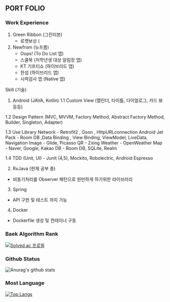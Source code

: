 ## PORT FOLIO

### Work Experience
1. Green Ribbon (그린리본)
      - 로켓보상      (
2. Newfrom (뉴프롬) 
      - Oops!       (To Do List 앱)
      - 스쿨북        (저학년생 대상 알림장 앱)
      - KT 기프티쇼   (하이브리드 앱)
      - 한섬         (하이브리드 앱)
      - 시력검사 앱    (Native 앱)
 

Skill (기술)
1. Android (JAVA, Kotlin) 
  1.1 Custom View (캘린더, 타이틀, 다이얼로그, 카드 뷰 등등)
  
  1.2 Design Pattern (MVC, MVVM, Factory Method, Abstract Factory Method, Builder, Singleton, Adapter)
  
  1.3 Use Library 
      Network          - Retrofit2 , Gson , HttpURLconnection 
      Android Jet Pack - Room DB ,Data Binding , View Binding, ViewModel, LiveData, Navigation 
      Image            - Glide, Picasso
      QR               - Zxing
      Weather          - OpenWeather
      Map              - Naver, Google, Kakao
      DB               - Room DB, SQLite, Realm
  
  1.4 TDD (Unit, UI)   - Junit (4,5), Mockito, Robolectric, Android Espresso

2. RxJava (현재 공부 중)
  -  비동기처리를 Observer 패턴으로 원만하게 하기위한 라이브러리

3. Spring 
  - API 구현 및 테스트 까지 가능

4. Docker
  - Dockerfile 생성 및 컨테이너 구동 



### Baek Algorithm Rank
[![Solved.ac
프로필](http://mazassumnida.wtf/api/v2/generate_badge?boj=tlsehdro2)](https://solved.ac/{tlsehdro2})

### Github Status
![Anurag's github stats](https://github-readme-stats.vercel.app/api?username=OreoChoi&show_icons=true&theme=dracula)
  
### Most Language
[![Top Langs](https://github-readme-stats.vercel.app/api/top-langs/?username=OreoChoi&langs_count=8)](https://github.com/anuraghazra/github-readme-stats)
